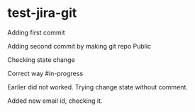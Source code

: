 # test-jira-git

Adding first commit

Adding second commit by making git repo Public

Checking state change 

Correct way #in-progress

Earlier did not worked. Trying change state without comment.

Added new email id, checking it.
